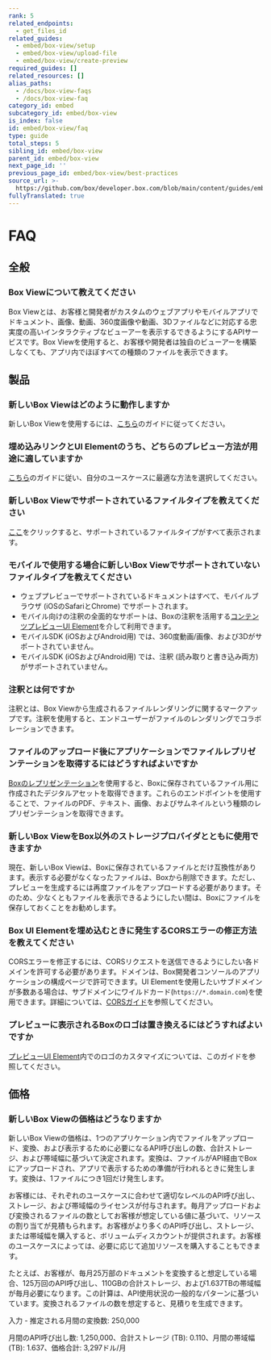 ```yaml
---
rank: 5
related_endpoints:
  - get_files_id
related_guides:
  - embed/box-view/setup
  - embed/box-view/upload-file
  - embed/box-view/create-preview
required_guides: []
related_resources: []
alias_paths:
  - /docs/box-view-faqs
  - /docs/box-view-faq
category_id: embed
subcategory_id: embed/box-view
is_index: false
id: embed/box-view/faq
type: guide
total_steps: 5
sibling_id: embed/box-view
parent_id: embed/box-view
next_page_id: ''
previous_page_id: embed/box-view/best-practices
source_url: >-
  https://github.com/box/developer.box.com/blob/main/content/guides/embed/box-view/faq.md
fullyTranslated: true
---
```

# FAQ

## 全般

### Box Viewについて教えてください

Box Viewとは、お客様と開発者がカスタムのウェブアプリやモバイルアプリでドキュメント、画像、動画、360度画像や動画、3Dファイルなどに対応する忠実度の高いインタラクティブなビューアーを表示するできるようにするAPIサービスです。Box Viewを使用すると、お客様や開発者は独自のビューアーを構築しなくても、アプリ内でほぼすべての種類のファイルを表示できます。

## 製品

### 新しいBox Viewはどのように動作しますか

新しいBox Viewを使用するには、[こちら](guide://embed/box-view/setup)のガイドに従ってください。

### 埋め込みリンクとUI Elementのうち、どちらのプレビュー方法が用途に適していますか

[こちら](guide://embed/box-view/create-preview)のガイドに従い、自分のユースケースに最適な方法を選択してください。

### 新しいBox Viewでサポートされているファイルタイプを教えてください

[ここ][file_types]をクリックすると、サポートされているファイルタイプがすべて表示されます。

### モバイルで使用する場合に新しいBox Viewでサポートされていないファイルタイプを教えてください

* ウェブプレビューでサポートされているドキュメントはすべて、モバイルブラウザ (iOSのSafariとChrome) でサポートされます。
* モバイル向けの注釈の全面的なサポートは、Boxの注釈を活用する[コンテンツプレビューUI Element](guide://embed/ui-elements/preview)を介して利用できます。
* モバイルSDK (iOSおよびAndroid用) では、360度動画/画像、および3Dがサポートされていません。
* モバイルSDK (iOSおよびAndroid用) では、注釈 (読み取りと書き込み両方) がサポートされていません。

### 注釈とは何ですか

注釈とは、Box Viewから生成されるファイルレンダリングに関するマークアップです。注釈を使用すると、エンドユーザーがファイルのレンダリングでコラボレーションできます。

### ファイルのアップロード後にアプリケーションでファイルレプリゼンテーションを取得するにはどうすればよいですか

[Boxのレプリゼンテーション](guide://representations)を使用すると、Boxに保存されているファイル用に作成されたデジタルアセットを取得できます。これらのエンドポイントを使用することで、ファイルのPDF、テキスト、画像、およびサムネイルという種類のレプリゼンテーションを取得できます。

### 新しいBox ViewをBox以外のストレージプロバイダとともに使用できますか

現在、新しいBox Viewは、Boxに保存されているファイルとだけ互換性があります。表示する必要がなくなったファイルは、Boxから削除できます。ただし、プレビューを生成するには再度ファイルをアップロードする必要があります。そのため、少なくともファイルを表示できるようにしたい間は、Boxにファイルを保存しておくことをお勧めします。

### Box UI Elementを埋め込むときに発生するCORSエラーの修正方法を教えてください

CORSエラーを修正するには、CORSリクエストを送信できるようにしたい各ドメインを許可する必要があります。ドメインは、Box開発者コンソールのアプリケーションの構成ページで許可できます。UI Elementを使用したいサブドメインが多数ある場合は、サブドメインにワイルドカード(`https://*.domain.com`)を使用できます。詳細については、[CORSガイド](guide://best-practices/cors)を参照してください。

### プレビューに表示されるBoxのロゴは置き換えるにはどうすればよいですか

[プレビューUI Element](guide://embed/ui-elements/logo/)内でのロゴのカスタマイズについては、このガイドを参照してください。

## 価格

### 新しいBox Viewの価格はどうなりますか

新しいBox Viewの価格は、1つのアプリケーション内でファイルをアップロード、変換、および表示するために必要になるAPI呼び出しの数、合計ストレージ、および帯域幅に基づいて決定されます。変換は、ファイルがAPI経由でBoxにアップロードされ、アプリで表示するための準備が行われるときに発生します。変換は、1ファイルにつき1回だけ発生します。

お客様には、それぞれのユースケースに合わせて適切なレベルのAPI呼び出し、ストレージ、および帯域幅のライセンスが付与されます。毎月アップロードおよび変換されるファイルの数としてお客様が想定している値に基づいて、リソースの割り当てが見積もられます。お客様がより多くのAPI呼び出し、ストレージ、または帯域幅を購入すると、ボリュームディスカウントが提供されます。お客様のユースケースによっては、必要に応じて追加リソースを購入することもできます。

たとえば、お客様が、毎月25万部のドキュメントを変換すると想定している場合、125万回のAPI呼び出し、110GBの合計ストレージ、および1.637TBの帯域幅が毎月必要になります。この計算は、API使用状況の一般的なパターンに基づいています。変換されるファイルの数を想定すると、見積りを生成できます。

入力 - 推定される月間の変換数: 250,000

月間のAPI呼び出し数: 1,250,000、合計ストレージ (TB): 0.110、月間の帯域幅 (TB): 1.637、価格合計: 3,297ドル/月

[file_types]: https://community.box.com/t5/Migrating-and-Previewing-Content/Viewing-Different-File-Types-Supported-in-Box-Content-Preview/ta-p/327
